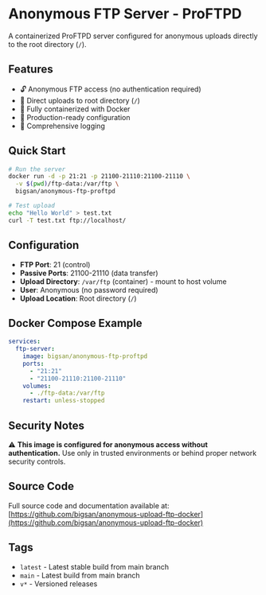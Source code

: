 # Anonymous FTP Server - ProFTPD

A containerized ProFTPD server configured for anonymous uploads directly to the root directory (`/`).

## Features

- 🔓 Anonymous FTP access (no authentication required)
- 📁 Direct uploads to root directory (`/`)
- 🐳 Fully containerized with Docker
- 🔧 Production-ready configuration
- 📝 Comprehensive logging

## Quick Start

```bash
# Run the server
docker run -d -p 21:21 -p 21100-21110:21100-21110 \
  -v $(pwd)/ftp-data:/var/ftp \
  bigsan/anonymous-ftp-proftpd

# Test upload
echo "Hello World" > test.txt
curl -T test.txt ftp://localhost/
```

## Configuration

- **FTP Port**: 21 (control)
- **Passive Ports**: 21100-21110 (data transfer)
- **Upload Directory**: `/var/ftp` (container) - mount to host volume
- **User**: Anonymous (no password required)
- **Upload Location**: Root directory (`/`)

## Docker Compose Example

```yaml
services:
  ftp-server:
    image: bigsan/anonymous-ftp-proftpd
    ports:
      - "21:21"
      - "21100-21110:21100-21110"
    volumes:
      - ./ftp-data:/var/ftp
    restart: unless-stopped
```

## Security Notes

⚠️ **This image is configured for anonymous access without authentication.** 
Use only in trusted environments or behind proper network security controls.

## Source Code

Full source code and documentation available at: 
[https://github.com/bigsan/anonymous-upload-ftp-docker](https://github.com/bigsan/anonymous-upload-ftp-docker)

## Tags

- `latest` - Latest stable build from main branch
- `main` - Latest build from main branch
- `v*` - Versioned releases